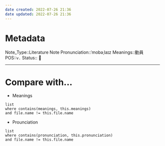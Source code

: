 ```yaml
---
date created: 2022-07-26 21:36
date updated: 2022-07-26 21:36
---
```


# Metadata

Note_Type::Literature Note
Pronunciation::ˈmobəˌlaɪz
Meanings::動員
POS::`v.`
Status:: 👶

---

# Compare with...

- Meanings

```dataview
list
where contains(meanings, this.meanings)
and file.name != this.file.name
```

- Prounciation

```dataview
list
where contains(pronunciation, this.pronunciation)
and file.name != this.file.name
```
